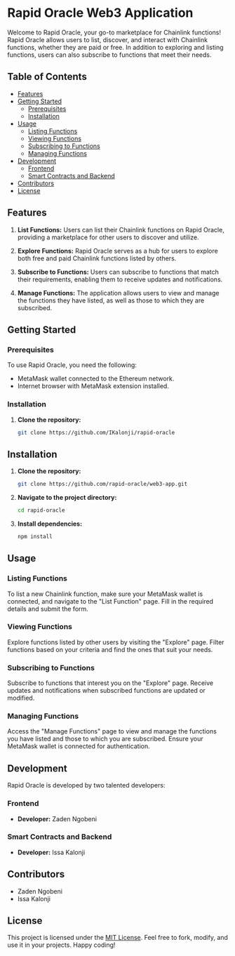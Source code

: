 # Rapid Oracle Web3 Application

Welcome to Rapid Oracle, your go-to marketplace for Chainlink functions! Rapid Oracle allows users to list, discover, and interact with Chainlink functions, whether they are paid or free. In addition to exploring and listing functions, users can also subscribe to functions that meet their needs.

## Table of Contents
- [Features](#features)
- [Getting Started](#getting-started)
  - [Prerequisites](#prerequisites)
  - [Installation](#installation)
- [Usage](#usage)
  - [Listing Functions](#listing-functions)
  - [Viewing Functions](#viewing-functions)
  - [Subscribing to Functions](#subscribing-to-functions)
  - [Managing Functions](#managing-functions)
- [Development](#development)
  - [Frontend](#frontend)
  - [Smart Contracts and Backend](#smart-contracts-and-backend)
- [Contributors](#contributors)
- [License](#license)

## Features

1. **List Functions:** Users can list their Chainlink functions on Rapid Oracle, providing a marketplace for other users to discover and utilize.

2. **Explore Functions:** Rapid Oracle serves as a hub for users to explore both free and paid Chainlink functions listed by others.

3. **Subscribe to Functions:** Users can subscribe to functions that match their requirements, enabling them to receive updates and notifications.

4. **Manage Functions:** The application allows users to view and manage the functions they have listed, as well as those to which they are subscribed.

## Getting Started

### Prerequisites

To use Rapid Oracle, you need the following:

- MetaMask wallet connected to the Ethereum network.
- Internet browser with MetaMask extension installed.

### Installation
1. **Clone the repository:**
   ```bash
   git clone https://github.com/IKalonji/rapid-oracle
    ```


## Installation

1. **Clone the repository:**
    ```bash
    git clone https://github.com/rapid-oracle/web3-app.git
    ```

2. **Navigate to the project directory:**
    ```bash
    cd rapid-oracle
    ```

3. **Install dependencies:**
    ```bash
    npm install
    ```

## Usage

### Listing Functions

To list a new Chainlink function, make sure your MetaMask wallet is connected, and navigate to the "List Function" page. Fill in the required details and submit the form.

### Viewing Functions

Explore functions listed by other users by visiting the "Explore" page. Filter functions based on your criteria and find the ones that suit your needs.

### Subscribing to Functions

Subscribe to functions that interest you on the "Explore" page. Receive updates and notifications when subscribed functions are updated or modified.

### Managing Functions

Access the "Manage Functions" page to view and manage the functions you have listed and those to which you are subscribed. Ensure your MetaMask wallet is connected for authentication.

## Development

Rapid Oracle is developed by two talented developers:

### Frontend
- **Developer:** Zaden Ngobeni

### Smart Contracts and Backend
- **Developer:** Issa Kalonji

## Contributors

- Zaden Ngobeni
- Issa Kalonji

## License

This project is licensed under the [MIT License](LICENSE). Feel free to fork, modify, and use it in your projects. Happy coding!